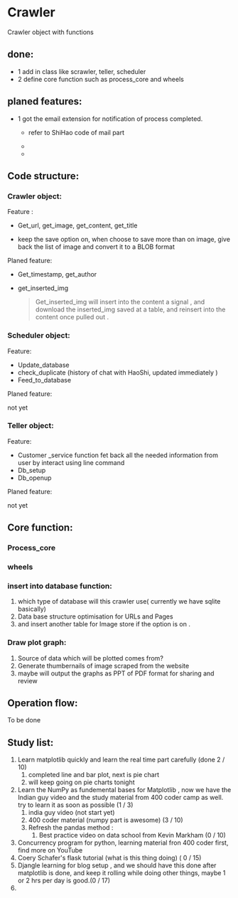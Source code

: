 # Crawler
Crawler object with functions
## done:
* 1  add in class like scrawler, teller, scheduler 
* 2  define core function such as process_core and wheels

## planed features:
* 1  got the email extension for notification of process completed.
	
	- refer to ShiHao code of mail part
	
	  [1]: https://github.com/Holmes-Shelly/html2pyForGUO/blob/master/0620.py#L22	"/html2pyForGUO/0620.py"
	  [2]: https://github.com/Holmes-Shelly/intel2py/blob/master/Beta0319.py	"Holmes-Shelly/intel2py/Beta0319.py"
	
	  
	
	- 
	
	- 

## Code structure:

### Crawler object:

Feature :

- Get_url, get_image, get_content, get_title

- keep the save option on, when choose to save more than on image, give back the list of image and convert it to a BLOB format   

Planed feature:

- Get_timestamp, get_author

- get_inserted_img

  > Get_inserted_img will insert into the content a signal , and download the inserted_img saved at a table,  and reinsert into the content once pulled out .

### Scheduler object:

Feature:

- Update_database
- check_duplicate (history of chat with HaoShi, updated immediately )
- Feed_to_database

Planed feature:

not yet



### Teller object:

Feature:

- Customer _service function fet back all the needed information from user by interact using line command
- Db_setup
- Db_openup

Planed feature:

not yet





## Core function:

### Process_core

### wheels

### insert into database function:

1. which type of database will this crawler use( currently we have sqlite basically)
2. Data base structure optimisation for URLs and Pages
3. and insert another table for Image store if the option is on .

### Draw plot graph:

1. Source of data which will be plotted comes from?
2. Generate thumbernails of image scraped from the website
3. maybe will output the graphs as PPT of PDF format for sharing and review



## Operation flow:

To be done 



## Study list:

1. Learn matplotlib quickly and learn the real time part carefully (done 2 / 10)
   1. completed line and bar plot, next is pie chart
   2. will keep going on pie charts tonight
2. Learn the NumPy as fundemental bases for Matplotlib , now we have the Indian guy video and the study material from 400 coder camp as well. try to learn it as soon as possible (1 / 3)
   1. india guy video (not start yet)
   2. 400 coder material (numpy part is awesome) (3 / 10)
   3. Refresh the pandas method :
      1. Best practice video on data school from Kevin Markham (0 / 10) 
3. Concurrency program for python, learning material fron 400 coder first, find more on YouTube 
4. Coery Schafer's flask tutorial (what is this thing doing) ( 0 / 15)
5. Djangle learning for blog setup , and we should have this done after matplotlib is done, and keep it rolling while doing other things, maybe 1 or 2 hrs per day is good.(0 / 17)
6. 












